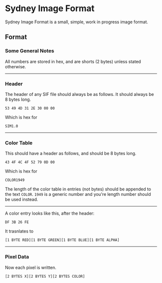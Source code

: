 # Sydney Image Format

Sydney Image Format is a small, simple, work in progress image format.

## Format

### Some General Notes

All numbers are stored in hex, and are shorts (2 bytes) unless stated otherwise.

---
### Header

The header of any SIF file should always be as follows. It should always be 8 bytes long.

```
53 49 4D 31 2E 30 00 00
```

Which is hex for

```
SIM1.0  
```

---
### Color Table

This should have a header as follows, and should be 8 bytes long.

```
43 4F 4C 4F 52 79 0D 00
```

Which is hex for

```
COLOR1949
```

The length of the color table in entries (not bytes) should be appended to the text `COLOR`. `1949` is a generic number and you're length number should be used instead.

---

A color entry looks like this, after the header:

```
DF 3B 26 FE
```

It trasnlates to

```
[1 BYTE RED][1 BYTE GREEN][1 BYTE BLUE][1 BYTE ALPHA]
```

---
### Pixel Data

Now each pixel is written.

```
[2 BYTES X][2 BYTES Y][2 BYTES COLOR]
```
